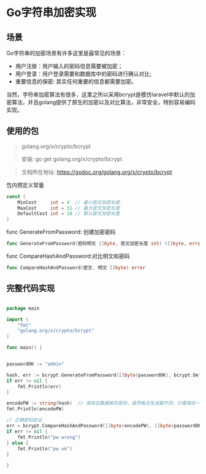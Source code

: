 # Go字符串加密实现

## 场景

Go字符串的加密场景有许多这里是最常见的场景：

- 用户注册：用户输入的密码信息需要被加密；
- 用户登录：用户登录需要和数据库中的密码进行确认对比;
- 重要信息的保密:  其实任何重要的信息都需要加密。

当然，字符串加密算法有很多，这里之所以采用bcrypt是模仿laravel中默认的加密算法，并且golang提供了原生的加密以及对比算法，非常安全，特别容易编码实现。

## 使用的包

> golang.org/x/crypto/bcrypt

> 安装: go get golang.org/x/crypto/bcrypt

> 文档所在地址: https://godoc.org/golang.org/x/crypto/bcrypt

包内预定义常量

```go
const (
    MinCost     int = 4  // 最小密文加密长度
    MaxCost     int = 31 // 最大密文加密长度
    DefaultCost int = 10 // 默认密文加密长度
)
```

func GenerateFromPassword: 创建加密密码

```go
func GenerateFromPassword(密码明文 []byte, 密文加密长度 int) ([]byte, error)
```

func CompareHashAndPassword:对比明文和密码

```go
func CompareHashAndPassword(密文, 明文 []byte) error
```

## 完整代码实现

```go

package main

import (
    "fmt"
    "golang.org/x/crypto/bcrypt"
)

func main() {


passwordOK := "admin"

hash, err := bcrypt.GenerateFromPassword([]byte(passwordOK), bcrypt.DefaultCost)
if err != nil {
    fmt.Println(err)
}

encodePW := string(hash)  // 保存在数据库的密码，虽然每次生成都不同，只需保存一份即可
fmt.Println(encodePW)

// 正确密码验证
err = bcrypt.CompareHashAndPassword([]byte(encodePW), []byte(passwordOK))
if err != nil {
    fmt.Println("pw wrong")
} else {
    fmt.Println("pw ok")
}

}

```
